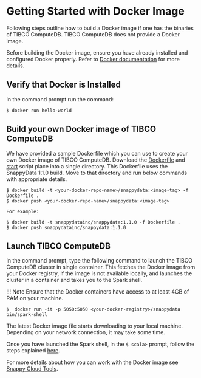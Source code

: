 <a id="getting-started-with-docker-image"></a>
# Getting Started with Docker Image

Following steps outline how to build a Docker image if one has the binaries of TIBCO ComputeDB.
TIBCO ComputeDB does not provide a Docker image.

Before building the Docker image, ensure you have already installed and configured Docker properly. Refer to [Docker documentation](http://docs.docker.com/installation/) for more details.

## Verify that Docker is Installed</br> 
In the command prompt run the command:

```pre
$ docker run hello-world

```

<a id="build-your-docker"></a>
## Build your own Docker image of TIBCO ComputeDB</br>

We have provided a sample Dockerfile which you can use to create your own Docker image of TIBCO ComputeDB.
Download the [Dockerfile]() and [start]() script place into a single directory. This Dockerfile uses the SnappyData 1.1.0 build.
Move to that directory and run below commands with appropriate details.

    $ docker build -t <your-docker-repo-name>/snappydata:<image-tag> -f Dockerfile .
    $ docker push <your-docker-repo-name>/snappydata:<image-tag>

    For example:

    $ docker build -t snappydatainc/snappydata:1.1.0 -f Dockerfile .
    $ docker push snappydatainc/snappydata:1.1.0


## Launch TIBCO ComputeDB</br>
In the command prompt, type the following command to launch the TIBCO ComputeDB cluster in single container.
This fetches the Docker image from your Docker registry, if the image is not available locally, and launches the cluster in a container and takes you to the Spark shell.

!!! Note
	Ensure that the Docker containers have access to at least 4GB of RAM on your machine.

```pre
$  docker run -it -p 5050:5050 <your-docker-registry>/snappydata bin/spark-shell
```

The latest Docker image file starts downloading to your local machine. Depending on your network connection, it may take some time. </br>

Once you have launched the Spark shell, in the `$ scala>` prompt, follow the steps explained [here](using_spark_scala_apis.md).</br>

For more details about how you can work with the Docker image see [Snappy Cloud Tools](https://github.com/SnappyDataInc/snappy-cloud-tools/tree/master/docker).
